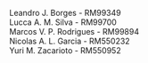 Leandro J. Borges - RM99349 <br>
Lucca A. M. Silva - RM99700 <br>
Marcos V. P. Rodrigues - RM99894 <br>
Nicolas A. L. Garcia - RM550232 <br>
Yuri M. Zacarioto - RM550952 <br>
